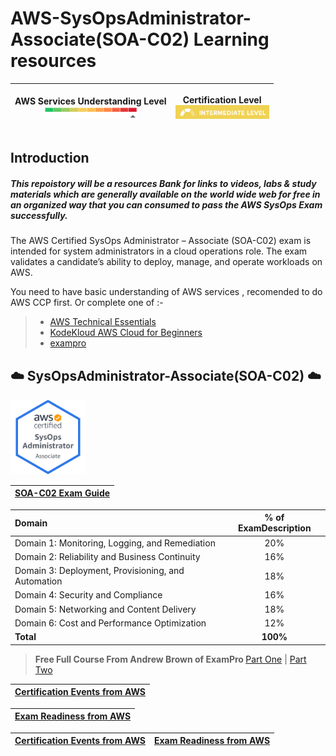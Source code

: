  # AWS-SysOpsAdministrator-Associate(SOA-C02) Learning resources 


| <p style="text-align: center;"> <b> AWS Services Understanding Level</b>   <br> <img src="/assets/AWS services understanding Level.png" alt="drawing" width="150"/> </br> </p>      | <p style="text-align: center;"> <b> Certification Level</b>   <br> <img src="/assets/Certification Level.png" alt="drawing" width="150"/> </br> </p>   | 
| :---       |    :----:   |     
## Introduction

##### This repoistory will be a  resources Bank for links to videos, labs & study materials which are generally available on the world wide web for free in an organized way that you can consumed to pass the AWS SysOps Exam successfully. 

The AWS Certified SysOps Administrator – Associate (SOA-C02) exam is intended for system administrators in a cloud operations role. The exam validates a candidate’s ability to deploy, manage, and operate workloads on AWS.

You need to have basic understanding of AWS services , recomended to do AWS CCP first. Or complete one of :-

>* [AWS Technical Essentials](https://www.aws.training/Details/eLearning?id=71079&sysops=sec&sec=prep " aws.training")
>* [KodeKloud AWS Cloud for Beginners](https://kodekloud.com/courses/aws-cloud-for-beginners/ " KodeKloud ")
>* [exampro](https://www.youtube.com/playlist?list=PLzde74P_a04cyCsmZakYbUE5sWN9dZ-Ux/ "exampro")





## :cloud: SysOpsAdministrator-Associate(SOA-C02) :cloud: 



<img src="/assets/AWS-SysOpAdmin-Associate-2020.png" alt="drawing" width="120"/>



|[ SOA-C02 Exam Guide ](https://d1.awsstatic.com/training-and-certification/docs-sysops-associate/AWS-Certified-SysOps-Administrator-Associate_Exam-Guide.pdf)| 
|---| 


| Domain     | % of ExamDescription | 
| :---        |    :----:   |        
| Domain 1: Monitoring, Logging, and Remediation    | 20%    | 
| Domain 2: Reliability and Business Continuity | 16% |
|Domain 3: Deployment, Provisioning, and Automation |18% |
|Domain 4: Security and Compliance |16% |
| Domain 5: Networking and Content Delivery| 18% |
|Domain 6: Cost and Performance Optimization| 12%|
|<b>Total |  <b>100% |</b></b>


> <b>Free Full Course From Andrew Brown of ExamPro </b>
[Part One](https://www.youtube.com/watch?v=KX_AfyrhlgQ&ab_channel=freeCodeCamp.org " freeCodeCamp.org")    | [Part Two](https://www.youtube.com/watch?v=zb1xYOdUmk8&t=0s " freeCodeCamp.org") 

|[ Certification Events from AWS](https://aws.amazon.com/training/events/?nc2=sb_tr_evt&get-certified-vilt-courses-cards.sort-by=item.additionalFields.startDateSort&get-certified-vilt-courses-cards.sort-order=asc&awsf.get-certified-vilt-courses-type=*all&awsf.get-certified-vilt-courses-series=series%23aws-certification-exam-readiness&awsf.get-certified-vilt-audience=*all&awsf.get-certified-vilt-locations=*all&awsf.get-certified-vilt-countries=*all&awsf.get-certified-vilt-languages=*all&awsf.get-certified-vilt-courses-level=level%23200&awsf.get-certified-vilt-courses-tech-category=*all&get-certified-vilt-courses-cards.q=aws%2Bcertified%2Bsysops&get-certified-vilt-courses-cards.q_operator=AND&?sysops=sec&sec=prep) |
|---| 


|[ Exam Readiness from AWS ](https://www.aws.training/Details/eLearning?id=77279)| 
|---| 



|[ Certification Events from AWS](https://aws.amazon.com/training/events/?nc2=sb_tr_evt&get-certified-vilt-courses-cards.sort-by=item.additionalFields.startDateSort&get-certified-vilt-courses-cards.sort-order=asc&awsf.get-certified-vilt-courses-type=*all&awsf.get-certified-vilt-courses-series=series%23aws-certification-exam-readiness&awsf.get-certified-vilt-audience=*all&awsf.get-certified-vilt-locations=*all&awsf.get-certified-vilt-countries=*all&awsf.get-certified-vilt-languages=*all&awsf.get-certified-vilt-courses-level=level%23200&awsf.get-certified-vilt-courses-tech-category=*all&get-certified-vilt-courses-cards.q=aws%2Bcertified%2Bsysops&get-certified-vilt-courses-cards.q_operator=AND&?sysops=sec&sec=prep) | [ Exam Readiness from AWS ](https://www.aws.training/Details/eLearning?id=77279)| 
| :---        |    :----:   | 

